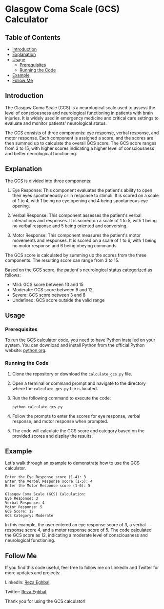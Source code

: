 # Glasgow Coma Scale (GCS) Calculator

## Table of Contents
- [Introduction](#introduction)
- [Explanation](#explanation)
- [Usage](#usage)
  - [Prerequisites](#prerequisites)
  - [Running the Code](#running-the-code)
- [Example](#example)
- [Follow Me](#follow-me)

## Introduction
The Glasgow Coma Scale (GCS) is a neurological scale used to assess the level of consciousness and neurological functioning in patients with brain injuries. It is widely used in emergency medicine and critical care settings to evaluate and monitor patients' neurological status.

The GCS consists of three components: eye response, verbal response, and motor response. Each component is assigned a score, and the scores are then summed up to calculate the overall GCS score. The GCS score ranges from 3 to 15, with higher scores indicating a higher level of consciousness and better neurological functioning.

## Explanation
The GCS is divided into three components:

1. Eye Response: This component evaluates the patient's ability to open their eyes spontaneously or in response to stimuli. It is scored on a scale of 1 to 4, with 1 being no eye opening and 4 being spontaneous eye opening.

2. Verbal Response: This component assesses the patient's verbal interactions and responses. It is scored on a scale of 1 to 5, with 1 being no verbal response and 5 being oriented and conversing.

3. Motor Response: This component measures the patient's motor movements and responses. It is scored on a scale of 1 to 6, with 1 being no motor response and 6 being obeying commands.

The GCS score is calculated by summing up the scores from the three components. The resulting score can range from 3 to 15.

Based on the GCS score, the patient's neurological status categorized as follows:

- Mild: GCS score between 13 and 15
- Moderate: GCS score between 9 and 12
- Severe: GCS score between 3 and 8
- Undefined: GCS score outside the valid range

## Usage
### Prerequisites
To run the GCS calculator code, you need to have Python installed on your system. You can download and install Python from the official Python website: [python.org](https://.python.org/).

### Running the Code
1. Clone the repository or download the `calculate_gcs.py` file.

2. Open a terminal or command prompt and navigate to the directory where the `calculate_gcs.py` file is located.

3. Run the following command to execute the code:
   ```
   python calculate_gcs.py
   ```

4. Follow the prompts to enter the scores for eye response, verbal response, and motor response when prompted.

5. The code will calculate the GCS score and category based on the provided scores and display the results.

## Example
Let's walk through an example to demonstrate how to use the GCS calculator.

```
Enter the Eye Response score (1-4): 3
Enter the Verbal Response score (1-5): 4
Enter the Motor Response score (1-6): 5

Glasgow Coma Scale (GCS) Calculation:
Eye Response: 3
Verbal Response: 4
Motor Response: 5
GCS Score: 12
GCS Category: Moderate
```

In this example, the user entered an eye response score of 3, a verbal response score 4, and a motor response score of 5. The code calculated the GCS score as 12, indicating a moderate level of consciousness and neurological functioning.

## Follow Me
If you find this code useful, feel free to follow me on LinkedIn and Twitter for more updates and projects:

LinkedIn: [Reza Eghbal](https://www.linkedin.com/in/mreghbal)

Twitter: [Reza Eghbal](https://twitter.com/mreghbal)

Thank you for using the GCS calculator!
